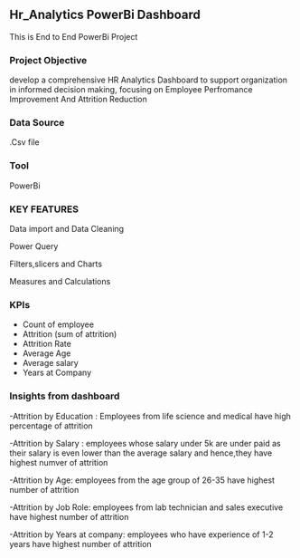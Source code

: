 ## Hr_Analytics PowerBi Dashboard
 This is End to End PowerBi Project

### Project Objective
develop a comprehensive HR Analytics Dashboard to support organization in informed decision making, focusing on Employee Perfromance Improvement And Attrition Reduction


### Data Source
.Csv file


### Tool
 PowerBi


### KEY FEATURES
Data import and Data Cleaning

Power Query

Filters,slicers and Charts

Measures and Calculations


### KPIs
- Count of employee
- Attrition (sum of attrition)
- Attrition Rate
- Average Age
- Average salary
- Years at Company



### Insights from dashboard
-Attrition by Education : Employees from life science and medical have high percentage of attrition

 -Attrition by Salary : employees whose salary under 5k are under paid as their salary is even lower than the average salary and hence,they have highest numver of attrition

-Attrition by Age: employees from the age group of 26-35 have highest number of attrition

-Attrition by Job Role: employees from lab technician and sales executive have highest number of attrition

-Attrition by Years at company: employees who have experience of 1-2 years have highest number of attrition

